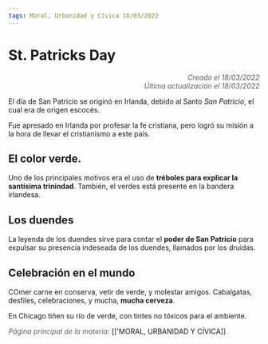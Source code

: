 ```yaml
---
tags: Moral, Urbanidad y Cívica 18/03/2022
---
```


# St. Patricks Day
<div style="text-align: right; opacity: 0.7; font-style: italic;">Creado el 18/03/2022</div>
<div style="text-align: right; opacity: 0.7; font-style: italic;">Última actualización el 18/03/2022</div>

El día de San Patricio se originó en Irlanda, debido al Santo *San Patricio*, el cual era de origen escocés.

Fue apresado en Irlanda por profesar la fe cristiana, pero logró su misión a la hora de llevar el cristianismo a este país.

## El color verde.

Uno de los principales motivos era el uso de **tréboles para explicar la santísima trinindad**. También, el verdes está presente en la bandera irlandesa.

## Los duendes

La leyenda de los duendes sirve para contar el **poder de San Patricio** para expulsar su presencia indeseada de los duendes, llamados por los druidas.

## Celebración en el mundo

COmer carne en conserva, vetir de verde, y molestar amigos. Cabalgatas, desfiles, celebraciones, y mucha, **mucha cerveza**.

En Chicago tiñen su río de verde, con tintes no tóxicos para el ambiente.

<span style="opacity: 0.7; font-style: italic;">Página principal de la materia:</span> [['MORAL, URBANIDAD Y CÍVICA]]
